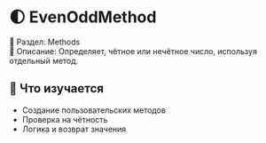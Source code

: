 # 🌓 EvenOddMethod

📁 Раздел: Methods  
📘 Описание: Определяет, чётное или нечётное число, используя отдельный метод.

## 🧠 Что изучается
- Создание пользовательских методов  
- Проверка на чётность  
- Логика и возврат значения
